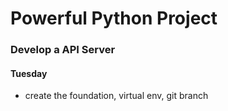 # Powerful Python Project

### Develop a API Server

#### Tuesday
- create the foundation, virtual env, git branch
